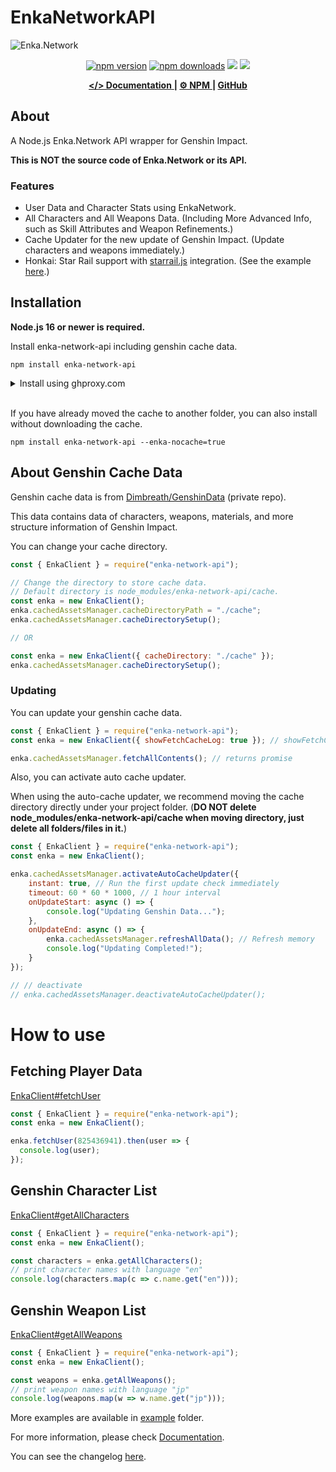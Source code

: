 # EnkaNetworkAPI

![Enka.Network](https://github.com/yuko1101/enka-network-api/blob/main/docs/static/img/enka-splash.png?raw=true)

<div align="center">
	<p>
		<a href="https://www.npmjs.com/package/enka-network-api"><img src="https://img.shields.io/npm/v/enka-network-api.svg?maxAge=3600" alt="npm version" /></a>
		<a href="https://www.npmjs.com/package/enka-network-api"><img src="https://img.shields.io/npm/dt/enka-network-api.svg?maxAge=3600" alt="npm downloads" /></a>
		<a href="https://github.com/yuko1101/enka-network-api/actions/workflows/codeql.yml"><img src="https://github.com/yuko1101/enka-network-api/actions/workflows/codeql.yml/badge.svg"/></a>
    	<a href="https://github.com/yuko1101/enka-network-api/blob/main/LICENSE"><img src="https://img.shields.io/badge/License-MIT-yellow.svg"/></a>
	</p>
</div>

<div align="center">
    <a href="https://enka-network-api.vercel.app/docs/api/EnkaClient">
        <b>&lt;/&gt; Documentation</b>
    </a>
    <b> | </b>
    <a href="https://www.npmjs.com/package/enka-network-api">
        <b>⚙ NPM</b>
    </a>
    <b> | </b>
    <i class="fab fa-github"></i>
    <a href="https://github.com/yuko1101/enka-network-api">
        <b> GitHub</b>
    </a>
</div>

## About

A Node.js Enka.Network API wrapper for Genshin Impact.

**This is NOT the source code of Enka.Network or its API.**

### Features
- User Data and Character Stats using EnkaNetwork.
- All Characters and All Weapons Data. (Including More Advanced Info, such as Skill Attributes and Weapon Refinements.)
- Cache Updater for the new update of Genshin Impact. (Update characters and weapons immediately.)
- Honkai: Star Rail support with [starrail.js](https://github.com/yuko1101/starrail.js) integration. (See the example [here](https://github.com/yuko1101/enka-network-api/blob/main/example/starrail.js-integration.js).)


## Installation

**Node.js 16 or newer is required.**

Install enka-network-api including genshin cache data.
```sh-session
npm install enka-network-api
```
<details>
    <summary>Install using ghproxy.com</summary>
    
    npm install enka-network-api --enka-ghproxy=true
</details>
<br/>

If you have already moved the cache to another folder, you can also install without downloading the cache.
```sh-session
npm install enka-network-api --enka-nocache=true
```

## About Genshin Cache Data
Genshin cache data is from [Dimbreath/GenshinData](https://github.com/Dimbreath/GenshinData) (private repo).

This data contains data of characters, weapons, materials, and more structure information of Genshin Impact.

You can change your cache directory.
```js
const { EnkaClient } = require("enka-network-api");

// Change the directory to store cache data.
// Default directory is node_modules/enka-network-api/cache.
const enka = new EnkaClient();
enka.cachedAssetsManager.cacheDirectoryPath = "./cache";
enka.cachedAssetsManager.cacheDirectorySetup();

// OR

const enka = new EnkaClient({ cacheDirectory: "./cache" });
enka.cachedAssetsManager.cacheDirectorySetup();

```

### Updating

You can update your genshin cache data.
```js
const { EnkaClient } = require("enka-network-api");
const enka = new EnkaClient({ showFetchCacheLog: true }); // showFetchCacheLog is true by default

enka.cachedAssetsManager.fetchAllContents(); // returns promise
```


Also, you can activate auto cache updater.

When using the auto-cache updater, we recommend moving the cache directory directly under your project folder. (**DO NOT delete node_modules/enka-network-api/cache when moving directory, just delete all folders/files in it.**)

```js
const { EnkaClient } = require("enka-network-api");
const enka = new EnkaClient();

enka.cachedAssetsManager.activateAutoCacheUpdater({
    instant: true, // Run the first update check immediately
    timeout: 60 * 60 * 1000, // 1 hour interval
    onUpdateStart: async () => {
        console.log("Updating Genshin Data...");
    },
    onUpdateEnd: async () => {
        enka.cachedAssetsManager.refreshAllData(); // Refresh memory
        console.log("Updating Completed!");
    }
});

// // deactivate
// enka.cachedAssetsManager.deactivateAutoCacheUpdater();
```

# How to use

## Fetching Player Data 
[EnkaClient#fetchUser](https://enka-network-api.vercel.app/docs/api/EnkaClient#fetchUser)
```js
const { EnkaClient } = require("enka-network-api");
const enka = new EnkaClient();

enka.fetchUser(825436941).then(user => {
  console.log(user);
});
```

## Genshin Character List
[EnkaClient#getAllCharacters](https://enka-network-api.vercel.app/docs/api/EnkaClient#getAllCharacters)
```js
const { EnkaClient } = require("enka-network-api");
const enka = new EnkaClient();

const characters = enka.getAllCharacters();
// print character names with language "en"
console.log(characters.map(c => c.name.get("en")));
```

## Genshin Weapon List
[EnkaClient#getAllWeapons](https://enka-network-api.vercel.app/docs/api/EnkaClient#getAllWeapons)
```js
const { EnkaClient } = require("enka-network-api");
const enka = new EnkaClient();

const weapons = enka.getAllWeapons();
// print weapon names with language "jp"
console.log(weapons.map(w => w.name.get("jp")));
```

More examples are available in [example](https://github.com/yuko1101/enka-network-api/tree/main/example) folder.

For more information, please check [Documentation](https://enka-network-api.vercel.app/docs/api/EnkaClient).

You can see the changelog [here](https://github.com/yuko1101/enka-network-api/blob/main/CHANGELOG.md).
